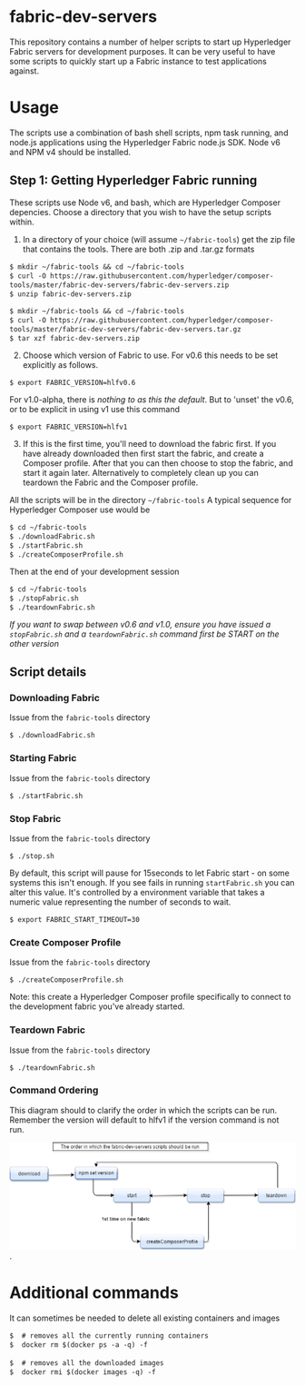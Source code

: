 # fabric-dev-servers

This repository contains a number of helper scripts to start up Hyperledger Fabric servers
for development purposes. It can be very useful to have some scripts to quickly start up
a Fabric instance to test applications against.

# Usage

The scripts use a combination of bash shell scripts, npm task running, and node.js applications using the
Hyperledger Fabric node.js SDK.  Node v6 and NPM v4 should be installed.

## Step 1: Getting Hyperledger Fabric running

These scripts use Node v6, and bash, which are Hyperledger Composer depencies. Choose a directory that you wish to have the setup scripts within.

1. In a directory of your choice (will assume `~/fabric-tools`) get the zip file that contains the tools.  There are both .zip and .tar.gz formats
```
$ mkdir ~/fabric-tools && cd ~/fabric-tools
$ curl -O https://raw.githubusercontent.com/hyperledger/composer-tools/master/fabric-dev-servers/fabric-dev-servers.zip
$ unzip fabric-dev-servers.zip
```

```
$ mkdir ~/fabric-tools && cd ~/fabric-tools
$ curl -O https://raw.githubusercontent.com/hyperledger/composer-tools/master/fabric-dev-servers/fabric-dev-servers.tar.gz
$ tar xzf fabric-dev-servers.zip
```

2. Choose which version of Fabric to use. For v0.6 this needs to be set explicitly as follows.

```
$ export FABRIC_VERSION=hlfv0.6
```

For v1.0-alpha, there is *nothing to as this the default*. But to 'unset' the v0.6, or to be explicit in using v1 use this command

```
$ export FABRIC_VERSION=hlfv1
```

3. If this is the first time, you'll need to download the fabric first. If you have already downloaded then first start the fabric, and create a Composer profile.  After that you can then choose to stop the fabric, and start it again later. Alternatively to completely clean up you can teardown the Fabric and the Composer profile.

All the scripts will be in the directory `~/fabric-tools`  A typical sequence  for Hyperledger Composer use would be

```
$ cd ~/fabric-tools
$ ./downloadFabric.sh
$ ./startFabric.sh
$ ./createComposerProfile.sh
```

Then at the end of your development session

```
$ cd ~/fabric-tools
$ ./stopFabric.sh
$ ./teardownFabric.sh
```

*If you want to swap between v0.6 and v1.0, ensure you have issued a `stopFabric.sh` and a `teardownFabric.sh` command first be START on the other version*

## Script details

### Downloading Fabric

Issue from the `fabric-tools` directory
```
$ ./downloadFabric.sh
```

### Starting Fabric

Issue  from the `fabric-tools` directory
```
$ ./startFabric.sh
```

### Stop Fabric

Issue from the `fabric-tools` directory
```
$ ./stop.sh
```

By default, this script will pause for 15seconds to let Fabric start - on some systems this isn't enough. If you see fails in running `startFabric.sh` you can alter this value. It's controlled by a environment variable that takes a numeric value representing the number of seconds to wait.

```
$ export FABRIC_START_TIMEOUT=30
```

### Create Composer Profile

Issue from the `fabric-tools` directory
```
$ ./createComposerProfile.sh
```

Note: this create a Hyperledger Composer profile specifically to connect to the development fabric you've already started.

### Teardown Fabric

Issue from the `fabric-tools` directory
```
$ ./teardownFabric.sh
```


### Command Ordering

This diagram should to clarify the order in which the scripts can be run.  Remember the version will default to hlfv1 if the version command is not run.

![](CmdOrder.png).


# Additional commands

It can sometimes be needed to delete all existing containers and images

```
$  # removes all the currently running containers
$  docker rm $(docker ps -a -q) -f

$  # removes all the downloaded images
$  docker rmi $(docker images -q) -f
```
